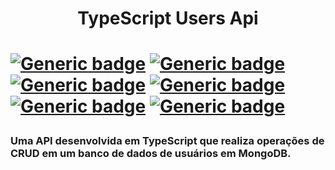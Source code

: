 <h1 align="center">TypeScript Users Api <h1>

[![Generic badge](https://img.shields.io/badge/TypeScript-blue?style=for-the-badge&logo=appveyor)](https://shields.io/)
[![Generic badge](https://img.shields.io/badge/Develop-NodeJs-green?style=for-the-badge&logo=appveyor)](https://shields.io/)
[![Generic badge](https://img.shields.io/badge/Develop-Express-yellow?style=for-the-badge&logo=appveyor)](https://shields.io/)
[![Generic badge](https://img.shields.io/badge/MongoDB-green?style=for-the-badge&logo=appveyor)](https://shields.io/)
[![Generic badge](https://img.shields.io/badge/Develop-REST%20RESTful-red?style=for-the-badge&logo=appveyor)](https://shields.io/)
[![Generic badge](https://img.shields.io/badge/POO-pink?style=for-the-badge&logo=appveyor)](https://shields.io/)
 
<h3>Uma API desenvolvida em TypeScript que realiza operações de CRUD em um banco de dados de usuários em MongoDB.</h3>

